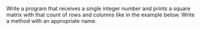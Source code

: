 Write a program that receives a single integer number and prints a square matrix with that count of rows and
columns like in the example below. Write a method with an appropriate name.
